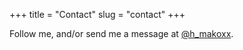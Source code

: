 +++
title = "Contact"
slug = "contact"
+++

Follow me, and/or send me a message at [@h_makoxx](https://twitter.com/h_makoxx).
